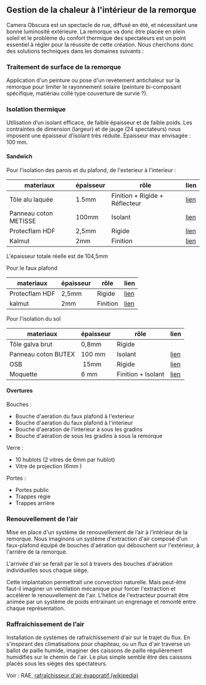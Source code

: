 ## Gestion de la chaleur à l'intérieur de la remorque

Camera Obscura est un spectacle de rue, diffusé en été, et nécessitant une bonne luminosité extérieure. La remorque va donc être placée en plein soleil et le problème du confort thermique des spectateurs est un point essentiel à régler pour la réussite de cette création. Nous cherchons donc des solutions techniques dans les domaines suivants :

### Traitement de surface de la remorque

Application d'un peinture ou pose d'un revètement antichaleur sur la remorque pour limiter le rayonnement solaire (peinture bi-composant spécifique, matiériau collé type couverture de survie ?).

### Isolation thermique

Utilisation d’un isolant efficace, de faible épaisseur et de faible poids. Les contraintes de dimension (largeur) et de jauge (24 spectateurs) nous imposent une épaisseur d’isolant très réduite. Épaisseur max envisagée : 100 mm.


#### Sandwich

 Pour l'isolation des parois et du plafond, de l'exterieur à l'interieur :

| materiaux | épaisseur | rôle | lien |
|-----------|-----------|------|--|
| Tôle alu laquée           | 1.5mm | Finition + Rigide + Réflecteur | [lien](https://e-steel.arcelormittal.com/FR/fr/Aluminium/T%C3%B4le-Aluminium/T%C3%B4le-aluminium-laqu%C3%A9e/T%C3%B4le-aluminium-laqu%C3%A9e-poudre/p/000000000002120158) |
| Panneau coton METISSE | 100mm  | Isolant | [lien](https://www.eco-logis.com/boutique/isolation/laine-coton-panneaux/?attribute_conditionnement=BUITEX) |
| Protecflam HDF | 2,5mm  | Rigide |[lien](https://protecflam.fr/fibroflam-panneaux-ignifuges/73-fibroflam-igni-m-protection-ignifuges-hdf.html) |
| Kalmut  | 2mm | Finition | [lien](https://www.azur-scenic.com/produit/kalmuk/) |

L'épaisseur totale réelle est de 104,5mm

Pour le faux plafond

| materiaux | épaisseur | rôle | lien |
|-----------|-----------|------|--|
| Protecflam HDF | 2,5mm  | Rigide |[lien](https://protecflam.fr/fibroflam-panneaux-ignifuges/73-fibroflam-igni-m-protection-ignifuges-hdf.html) |
| kalmut  | 2mm | Finition | [lien](https://www.azur-scenic.com/produit/kalmuk/) |


Pour l'isolation du sol

| materiaux | épaisseur | rôle | lien |
|-----------|-----------|------|--|
| Tôle galva brut | 0,8mm | Rigide |  |
| Panneau coton BUTEX | 100 mm  | Isolant | [lien](https://www.eco-logis.com/boutique/isolation/laine-coton-panneaux/?attribute_conditionnement=BUITEX) |
| OSB | 15mm | Rigide | [lien](https://www.panofrance.fr/p/panneaux/panneau-kronoply-osb3-milieu-humide-250x125cm-15mm-A1012584) |
| Moquette | 6 mm | Finition + Isolant | [lien](https://www.saint-maclou.com/produit/moquette-velours-roxane-col-noir-rouleau-4-00-m-002109-00098#photos) |


#### Overtures

Bouches :

- Bouche d'aeration du faux plafond à l'exterieur
- Bouche d'aeration du faux plafond à l'interieur
- Bouche d'aeration de l'interieur à sous les gradins
- Bouche d'aération de sous les gradins à sous la remorque

Verre :

- 10 hublots (2 vitres de 6mm par hublot)
- Vitre de projection  (6mm )

Portes :

- Portes public
- Trappes régie
- Trappes arrière


### Renouvellement de l’air

Mise en place d'un système de renouvellement de l’air à l’intérieur de la remorque. Nous imaginons un système d'extraction d'air composé d'un faux-plafond équipé de bouches d'aération qui débouchent sur l'extérieur, à l'arrière de la remorque.

L'arrivée d'air se ferait par le sol à travers des bouches d'aération individuelles sous chaque siège.

Cette implantation permettrait une convection naturelle. Mais peut-être faut-il imaginer un ventilation mécanique pour forcer l'extraction et accélérer le renouvellement de l'air. L'hélice de l'extracteur pourrait être animée par un système de poids entrainant un engrenage et remonté entre chaque représentation.

### Raffraichissement de l’air

Installation de systèmes de rafraichissement d'air sur le trajet du flux. En s'inspirant des climatisations pour chapiteau, ou un flux d'air traverse un ballot de paille humide, imaginer des caissons de paille régulièrement humidifiés sur le chemin de l'air. Le plus simple semble être des caissons placés sous les sièges des spectateurs.

Voir : RAE, [rafraîchisseur d'air évaporatif (wikipedia)](https://fr.wikipedia.org/wiki/Refroidisseur_par_%C3%A9vaporation)

